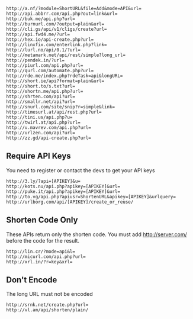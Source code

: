 
```
http://a.nf/?module=ShortURL&file=Add&mode=API&url=
http://api.abbrr.com/api.php?out=link&url=
http://buk.me/api.php?url=
http://burnurl.com/?output=plain&url=
http://cli.gs/api/v1/cligs/create?url=
http://api.fwd4.me/?url=
http://hex.io/api-create.php?url=
http://linxfix.com/enterlink.php?link=
http://lurl.no/api/0.1/?url=
http://metamark.net/api/rest/simple?long_url=
http://pendek.in/?url=
http://piurl.com/api.php?url=
http://qurl.com/automate.php?url=
http://rde.me/index.php?rdeTask=api&longURL=
http://short.ie/api?format=plain&url=
http://short.to/s.txt?url=
http://shortn.me/api.php?url=
http://shrten.com/api?url=
http://smallr.net/api?url=
http://snurl.com/site/snip?r=simple&link=
http://timesurl.at/api/rest.php?url=
http://tini.us/api.php?u=
http://twirl.at/api.php?url=
http://u.mavrev.com/api.php?url=
http://urlzen.com/api?url=
http://zz.gd/api-create.php?url=
```

## Require API Keys ##
You need to register or contact the devs to get your API keys
```
http://3.ly/?api=[APIKEY]&u=
http://kots.nu/api.php?apikey=[APIKEY]&url=
http://puke.it/api.php?apikey=[APIKEY]&url=
http://to.vg/api.php?apiusr=ShortenURL&apikey=[APIKEY]&urlquery=
http://urlborg.com/api/[APIKEY]/create_or_reuse/
```

## Shorten Code Only ##
These APIs return only the shorten code.
You must add http://server.com/ before the code for the result.
```
http://lin.cr/?mode=api&l=
http://micurl.com/api.php?url=
http://xrl.in/?r=key&xrl=
```

## Don't Encode ##
The long URL must not be encoded
```
http://srnk.net/create.php?url=
http://vl.am/api/shorten/plain/
```